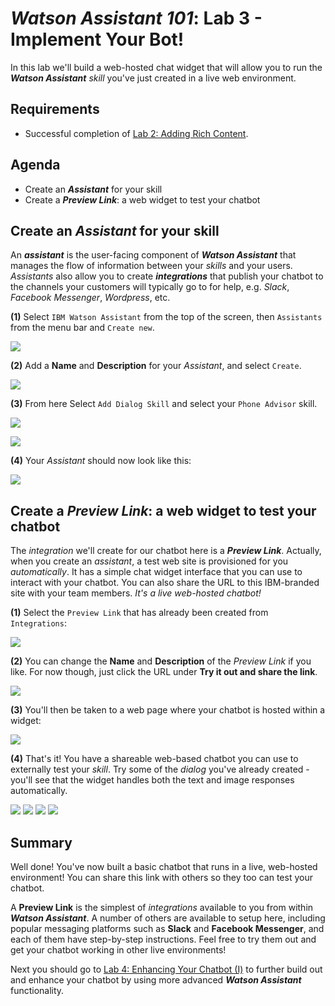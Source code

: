 # _**Watson Assistant 101**_: Lab 3 - Implement Your Bot!
In this lab we'll build a web-hosted chat widget that will allow you to run the _**Watson Assistant**_ _skill_ you've just created in a live web environment.

## Requirements
- Successful completion of [Lab 2: Adding Rich Content](../2-Images).

## Agenda
- Create an _**Assistant**_ for your skill
- Create a _**Preview Link**_: a web widget to test your chatbot

## Create an _**Assistant**_ for your skill
An _**assistant**_ is the user-facing component of _**Watson Assistant**_ that manages the flow of information between your _skills_ and your users. _Assistants_ also allow you to create _**integrations**_ that publish your chatbot to the channels your customers will typically go to for help, e.g. _Slack_, _Facebook Messenger_, _Wordpress_, etc.

**(1)** Select `IBM Watson Assistant` from the top of the screen, then `Assistants` from the menu bar and `Create new`.

![](./images/01-create-assistant.jpg)

**(2)** Add a **Name** and **Description** for your _Assistant_, and select `Create`.

![](./images/02-add-assistant.jpg)

**(3)** From here Select `Add Dialog Skill` and select your `Phone Advisor` skill.

![](./images/03-add-dialog-skill.jpg)

![](./images/04-add-existing-skill.jpg)

**(4)** Your _Assistant_ should now look like this:

![](./images/05-skill-added.jpg)

## Create a _**Preview Link**_: a web widget to test your chatbot
The _integration_ we'll create for our chatbot here is a _**Preview Link**_. Actually, when you create an _assistant_, a test web site is provisioned for you _automatically_. It has a simple chat widget interface that you can use to interact with your chatbot. You can also share the URL to this IBM-branded site with your team members. _It's a live web-hosted chatbot!_

**(1)** Select the `Preview Link` that has already been created from `Integrations`:

![](./images/06-select-preview-link.jpg)

**(2)** You can change the **Name** and **Description** of the _Preview Link_ if you like. For now though, just click the URL under **Try it out and share the link**.

![](./images/07-select-preview-url.jpg)

**(3)** You'll then be taken to a web page where your chatbot is hosted within a widget:

![](./images/08-select-preview-init.jpg)

**(4)** That's it! You have a shareable web-based chatbot you can use to externally test your _skill_. Try some of the _dialog_ you've already created - you'll see that the widget handles both the text and image responses automatically.

![](./images/09-preview-test1.jpg)
![](./images/10-preview-test2.jpg)
![](./images/11-preview-test3.jpg)
![](./images/12-preview-test4.jpg)

## Summary
Well done! You've now built a basic chatbot that runs in a live, web-hosted environment! You can share this link with others so they too can test your chatbot.

A **Preview Link** is the simplest of _integrations_ available to you from within _**Watson Assistant**_. A number of others are available to setup here, including popular messaging platforms such as **Slack** and **Facebook Messenger**, and each of them have step-by-step instructions. Feel free to try them out and get your chatbot working in other live environments!

Next you should go to [Lab 4: Enhancing Your Chatbot (I)](../4-Advanced1) to further build out and enhance your chatbot by using more advanced _**Watson Assistant**_ functionality.
